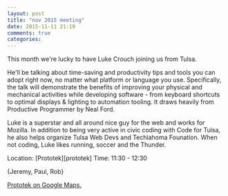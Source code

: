 ```yaml
---
layout: post
title: "nov 2015 meeting"
date: 2015-11-11 21:19
comments: true
categories:
---
```


This month we're lucky to have Luke Crouch joining us from Tulsa.

He'll be talking about time-saving and productivity tips and tools you can adopt
right now, no matter what platform or language you use.  Specifically, the talk will
demonstrate the benefits of improving your physical and mechanical activities while
developing software - from keyboard shortcuts to optimal displays & lighting to
automation tooling. It draws heavily from Productive Programmer by Neal Ford.

Luke is a superstar and all around nice guy for the web and works for Mozilla. In addition to being very active in civic coding with Code for Tulsa, he also helps organize Tulsa Web Devs and Techlahoma Founation.  When not coding, Luke likes running, soccer and the Thunder.

Location: [Prototek][prototek]
Time: 11:30 - 12:30

{Jeremy, Paul, Rob}

<a href="https://www.google.com/maps/place/401+NW+10th+St/@35.478527,-97.519417,17z/data=!3m1!4b1!4m2!3m1!1s0x87b21733fd30d655:0xce3a1cd9b95c8415">Prototek on Google Maps.</a>
